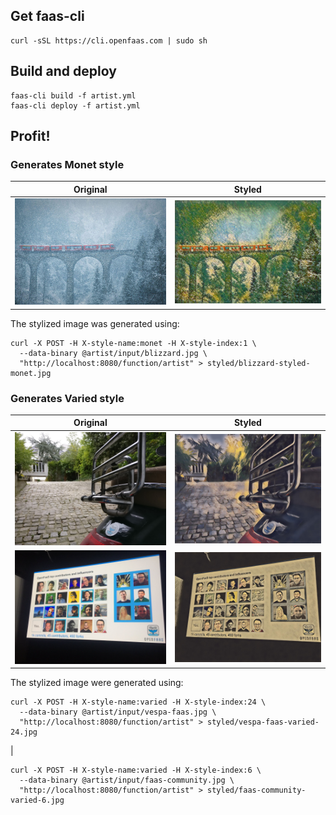 ## Get faas-cli
```
curl -sSL https://cli.openfaas.com | sudo sh
```

## Build and deploy
```
faas-cli build -f artist.yml
faas-cli deploy -f artist.yml
```

## Profit!

### Generates Monet style

Original             |  Styled
:-------------------------:|:-------------------------:
![Original](/artist/input/blizzard.jpg?raw=true "Original Blizzard") | ![Styled](/styled/blizzard-styled-monet.jpg?raw=true "Monet style 1")

The stylized image was generated using:
```
curl -X POST -H X-style-name:monet -H X-style-index:1 \
  --data-binary @artist/input/blizzard.jpg \
  "http://localhost:8080/function/artist" > styled/blizzard-styled-monet.jpg
```

### Generates Varied style
Original             |  Styled
:-------------------------:|:-------------------------:
![Original](/artist/input/vespa-faas.jpg?raw=true "Original Vespa and Faas") | ![Styled](/styled/vespa-faas-varied-24.jpg?raw=true "Varied style 24")
![Original](/artist/input/faas-community.jpg?raw=true "Original Vespa and Faas") | ![Styled](/styled/faas-community-varied-6.jpg?raw=true "Varied style 6")


The stylized image were generated using:

```
curl -X POST -H X-style-name:varied -H X-style-index:24 \
  --data-binary @artist/input/vespa-faas.jpg \
  "http://localhost:8080/function/artist" > styled/vespa-faas-varied-24.jpg
```  
|
```
curl -X POST -H X-style-name:varied -H X-style-index:6 \
  --data-binary @artist/input/faas-community.jpg \
  "http://localhost:8080/function/artist" > styled/faas-community-varied-6.jpg
```
